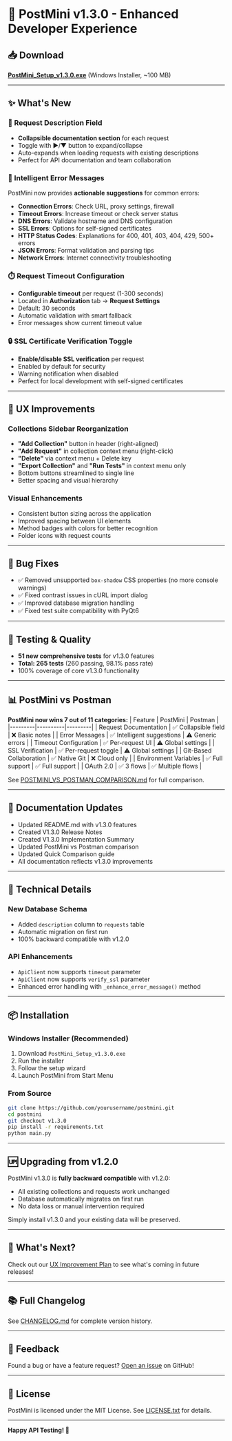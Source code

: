 # 🚀 PostMini v1.3.0 - Enhanced Developer Experience

## 📥 Download

**[PostMini_Setup_v1.3.0.exe](https://github.com/yourusername/postmini/releases/download/v1.3.0/PostMini_Setup_v1.3.0.exe)** (Windows Installer, ~100 MB)

---

## ✨ What's New

### 📝 Request Description Field
- **Collapsible documentation section** for each request
- Toggle with ▶/▼ button to expand/collapse
- Auto-expands when loading requests with existing descriptions
- Perfect for API documentation and team collaboration

### 🧠 Intelligent Error Messages
PostMini now provides **actionable suggestions** for common errors:
- **Connection Errors**: Check URL, proxy settings, firewall
- **Timeout Errors**: Increase timeout or check server status
- **DNS Errors**: Validate hostname and DNS configuration
- **SSL Errors**: Options for self-signed certificates
- **HTTP Status Codes**: Explanations for 400, 401, 403, 404, 429, 500+ errors
- **JSON Errors**: Format validation and parsing tips
- **Network Errors**: Internet connectivity troubleshooting

### ⏱️ Request Timeout Configuration
- **Configurable timeout** per request (1-300 seconds)
- Located in **Authorization** tab → **Request Settings**
- Default: 30 seconds
- Automatic validation with smart fallback
- Error messages show current timeout value

### 🔒 SSL Certificate Verification Toggle
- **Enable/disable SSL verification** per request
- Enabled by default for security
- Warning notification when disabled
- Perfect for local development with self-signed certificates

---

## 🎨 UX Improvements

### Collections Sidebar Reorganization
- **"Add Collection"** button in header (right-aligned)
- **"Add Request"** in collection context menu (right-click)
- **"Delete"** via context menu + Delete key
- **"Export Collection"** and **"Run Tests"** in context menu only
- Bottom buttons streamlined to single line
- Better spacing and visual hierarchy

### Visual Enhancements
- Consistent button sizing across the application
- Improved spacing between UI elements
- Method badges with colors for better recognition
- Folder icons with request counts

---

## 🐛 Bug Fixes
- ✅ Removed unsupported `box-shadow` CSS properties (no more console warnings)
- ✅ Fixed contrast issues in cURL import dialog
- ✅ Improved database migration handling
- ✅ Fixed test suite compatibility with PyQt6

---

## 🧪 Testing & Quality
- **51 new comprehensive tests** for v1.3.0 features
- **Total: 265 tests** (260 passing, 98.1% pass rate)
- 100% coverage of core v1.3.0 functionality

---

## 📊 PostMini vs Postman

**PostMini now wins 7 out of 11 categories:**
| Feature | PostMini | Postman |
|---------|----------|---------|
| Request Documentation | ✅ Collapsible field | ❌ Basic notes |
| Error Messages | ✅ Intelligent suggestions | ⚠️ Generic errors |
| Timeout Configuration | ✅ Per-request UI | ⚠️ Global settings |
| SSL Verification | ✅ Per-request toggle | ⚠️ Global settings |
| Git-Based Collaboration | ✅ Native Git | ❌ Cloud only |
| Environment Variables | ✅ Full support | ✅ Full support |
| OAuth 2.0 | ✅ 3 flows | ✅ Multiple flows |

See [POSTMINI_VS_POSTMAN_COMPARISON.md](docs/POSTMINI_VS_POSTMAN_COMPARISON.md) for full comparison.

---

## 📝 Documentation Updates
- Updated README.md with v1.3.0 features
- Created V1.3.0 Release Notes
- Created V1.3.0 Implementation Summary
- Updated PostMini vs Postman comparison
- Updated Quick Comparison guide
- All documentation reflects v1.3.0 improvements

---

## 🔧 Technical Details

### New Database Schema
- Added `description` column to `requests` table
- Automatic migration on first run
- 100% backward compatible with v1.2.0

### API Enhancements
- `ApiClient` now supports `timeout` parameter
- `ApiClient` now supports `verify_ssl` parameter
- Enhanced error handling with `_enhance_error_message()` method

---

## 📦 Installation

### Windows Installer (Recommended)
1. Download `PostMini_Setup_v1.3.0.exe`
2. Run the installer
3. Follow the setup wizard
4. Launch PostMini from Start Menu

### From Source
```bash
git clone https://github.com/yourusername/postmini.git
cd postmini
git checkout v1.3.0
pip install -r requirements.txt
python main.py
```

---

## 🆙 Upgrading from v1.2.0

PostMini v1.3.0 is **fully backward compatible** with v1.2.0:
- All existing collections and requests work unchanged
- Database automatically migrates on first run
- No data loss or manual intervention required

Simply install v1.3.0 and your existing data will be preserved.

---

## 🎯 What's Next?

Check out our [UX Improvement Plan](docs/UX_IMPROVEMENT_PLAN.md) to see what's coming in future releases!

---

## 📚 Full Changelog

See [CHANGELOG.md](CHANGELOG.md) for complete version history.

---

## 🙏 Feedback

Found a bug or have a feature request? [Open an issue](https://github.com/yourusername/postmini/issues) on GitHub!

---

## 📄 License

PostMini is licensed under the MIT License. See [LICENSE.txt](LICENSE.txt) for details.

---

**Happy API Testing! 🎉**

